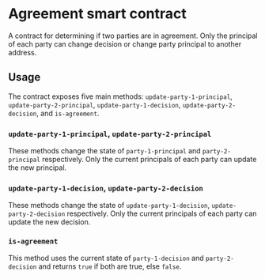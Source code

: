 # Agreement smart contract

A contract for determining if two parties are in agreement. Only the principal of each party can change decision or change party principal to another address.

## Usage

The contract exposes five main methods: `update-party-1-principal`, `update-party-2-principal`, `update-party-1-decision`, `update-party-2-decision`, and `is-agreement`.

### `update-party-1-principal`, `update-party-2-principal`

These methods change the state of `party-1-principal` and `party-2-principal` respectively. Only the current principals of each party can update the new principal.

### `update-party-1-decision`, `update-party-2-decision`

These methods change the state of `update-party-1-decision`, `update-party-2-decision` respectively. Only the current principals of each party can update the new decision.

### `is-agreement`

This method uses the current state of `party-1-decision` and `party-2-decision` and returns `true` if both are true, else `false`.
